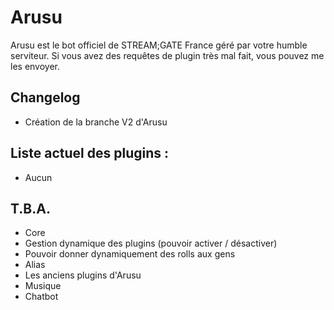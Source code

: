 # Arusu
Arusu est le bot officiel de STREAM;GATE France géré par votre humble serviteur.
Si vous avez des requêtes de plugin très mal fait, vous pouvez me les envoyer.

## Changelog
- Création de la branche V2 d'Arusu

## Liste actuel des plugins :
- Aucun

## T.B.A.

- Core
- Gestion dynamique des plugins (pouvoir activer / désactiver)
- Pouvoir donner dynamiquement des rolls aux gens
- Alias
- Les anciens plugins d'Arusu
- Musique
- Chatbot
